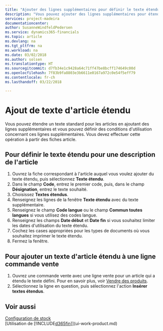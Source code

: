 ```yaml
---
title: "Ajouter des lignes supplémentaires pour définir le texte étendu d'une description d'article | Microsoft Docs"
description: "Vous pouvez ajouter des lignes supplémentaires pour étendre le texte standard qui décrit un article."
services: project-madeira
documentationcenter: 
author: SusanneWindfeldPedersen
ms.service: dynamics365-financials
ms.topic: article
ms.devlang: na
ms.tgt_pltfrm: na
ms.workload: na
ms.date: 03/02/2018
ms.author: solsen
ms.translationtype: HT
ms.sourcegitcommit: d7fb34e1c9428a64c71ff47be8bcff174649c00d
ms.openlocfilehash: 7f83b9fa8803e3b6611e0167a972c0e54f5eff79
ms.contentlocale: fr-ch
ms.lasthandoff: 03/22/2018

---
```

# <a name="adding-extended-item-text"></a>Ajout de texte d'article étendu
Vous pouvez étendre un texte standard pour les articles en ajoutant des lignes supplémentaires et vous pouvez définir des conditions d'utilisation concernant ces lignes supplémentaires. Vous devez effectuer cette opération à partir des fiches article.

## <a name="to-define-extended-text-for-an-item-description"></a>Pour définir le texte étendu pour une description de l'article
1. Ouvrez la fiche correspondant à l'article auquel vous voulez ajouter du texte étendu, puis sélectionnez **Texte étendu**.
2. Dans le champ **Code**, entrez le premier code, puis, dans le champ **Désignation**, entrez le texte souhaité.
3. Choisissez **Textes étendus**.
4. Renseignez les lignes de la fenêtre **Texte étendu** avec du texte supplémentaire.
5. Renseignez le champ **Code langue** ou le champ **Commun toutes langues** si vous utilisez des codes langue.
6. Renseignez les champs **Date début** et **Date fin** si vous souhaitez limiter les dates d'utilisation du texte étendu.
7. Cochez les cases appropriées pour les types de documents où vous souhaitez imprimer le texte étendu.
8. Fermez la fenêtre.

## <a name="to-add-an-extended-item-text-on-a-sales-order-line"></a>Pour ajouter un texte d'article étendu à une ligne commande vente
1. Ouvrez une commande vente avec une ligne vente pour un article qui a étendu le texte défini. Pour en savoir plus, voir [Vendre des produits](sales-how-sell-products.md).
2. Sélectionnez la ligne en question, puis sélectionnez l'action **Insérer textes étendus**.

## <a name="see-also"></a>Voir aussi
[Configuration de stock](inventory-setup-inventory.md)  
[Utilisation de [!INCLUDE[d365fin](includes/d365fin_md.md)]](ui-work-product.md)


